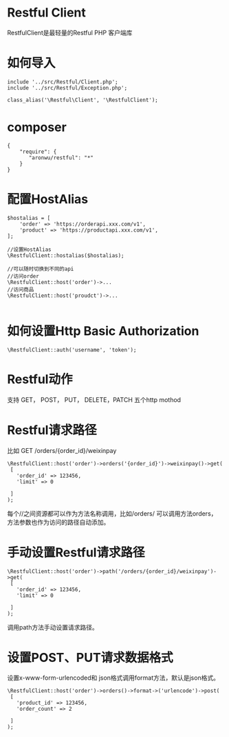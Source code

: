 # Restful Client 
RestfulClient是最轻量的Restful PHP 客户端库

# 如何导入

```
include '../src/Restful/Client.php';
include '../src/Restful/Exception.php';

class_alias('\Restful\Client', '\RestfulClient');

```

# composer

```
{
    "require": {
       "aronwu/restful": "*"
    }
}

```

# 配置HostAlias

```
$hostalias = [
    'order' => 'https://orderapi.xxx.com/v1',
    'product' => 'https://productapi.xxx.com/v1',
];

//设置HostAlias
\RestfulClient::hostalias($hostalias);

//可以随时切换到不同的api
//访问order
\RestfulClient::host('order')->...
//访问商品
\RestfulClient::host('proudct')->...


```

# 如何设置Http Basic Authorization

```
\RestfulClient::auth('username', 'token');

```


# Restful动作
支持 GET， POST， PUT， DELETE，PATCH 五个http mothod


# Restful请求路径

比如 GET /orders/{order_id}/weixinpay

```
\RestfulClient::host('order')->orders('{order_id}')->weixinpay()->get(
 [
   'order_id' => 123456,
   'limit' => 0
 
 ]
);

```
每个//之间资源都可以作为方法名称调用，比如/orders/ 可以调用方法orders， 方法参数也作为访问的路径自动添加。

# 手动设置Restful请求路径

```
\RestfulClient::host('order')->path('/orders/{order_id}/weixinpay')->get(
 [
   'order_id' => 123456,
   'limit' => 0
 
 ]
);

```
调用path方法手动设置请求路径。

# 设置POST、PUT请求数据格式
设置x-www-form-urlencoded和 json格式调用format方法，默认是json格式。

```
\RestfulClient::host('order')->orders()->format->('urlencode')->post(
 [
   'product_id' => 123456,
   'order_count' => 2
 
 ]
);
```



